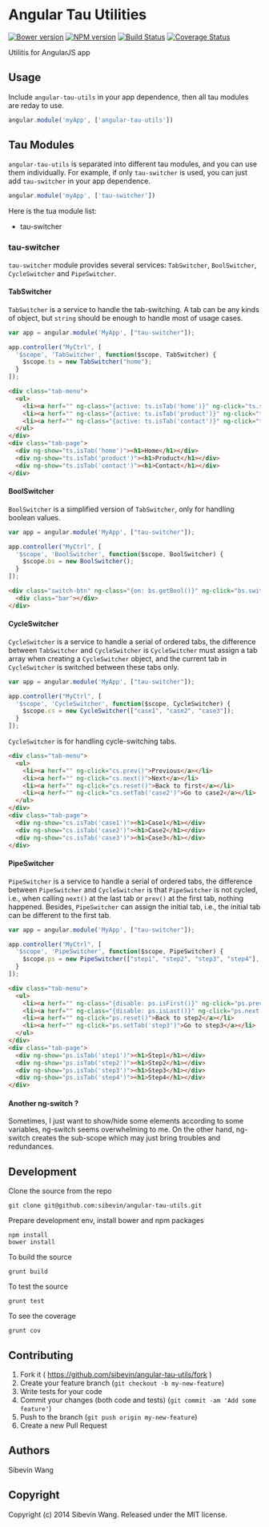 # Angular Tau Utilities

[![Bower version](https://badge.fury.io/bo/angular-tau-utils.svg)][bower]
[![NPM version](https://badge.fury.io/js/angular-tau-utils.svg)][npm]
[![Build Status](https://travis-ci.org/sibevin/angular-tau-utils.svg?branch=build)][travis]
[![Coverage Status](https://coveralls.io/repos/sibevin/angular-tau-utils/badge.png?branch=cover-check)][cover-check]

[bower]: http://badge.fury.io/bo/angular-tau-utils
[npm]: http://badge.fury.io/js/angular-tau-utils
[travis]: https://travis-ci.org/sibevin/angular-tau-utils
[cover-check]: https://coveralls.io/r/sibevin/angular-tau-utils?branch=cover-check

Utilitis for AngularJS app

## Usage

Include `angular-tau-utils` in your app dependence, then all tau modules are reday to use.

```js
angular.module('myApp', ['angular-tau-utils'])
```

## Tau Modules

`angular-tau-utils` is separated into different tau modules, and you can use them individually. For example, if only `tau-switcher` is used, you can just add `tau-switcher` in your app dependence.

```js
angular.module('myApp', ['tau-switcher'])
```

Here is the tua module list:

* tau-switcher

### tau-switcher

`tau-switcher` module provides several services: `TabSwitcher`, `BoolSwitcher`, `CycleSwitcher` and `PipeSwitcher`.

#### TabSwitcher

`TabSwitcher` is a service to handle the tab-switching. A tab can be any kinds of object, but `string` should be enough to handle most of usage cases.

```js
var app = angular.module('MyApp', ["tau-switcher"]);

app.controller("MyCtrl", [
  '$scope', 'TabSwitcher', function($scope, TabSwitcher) {
    $scope.ts = new TabSwitcher("home");
  }
]);
```

```html
<div class="tab-menu">
  <ul>
    <li><a herf="" ng-class="{active: ts.isTab('home')}" ng-click="ts.switch('home')">Home</a></li>
    <li><a herf="" ng-class="{active: ts.isTab('product')}" ng-click="ts.switch('product')">Product</a></li>
    <li><a herf="" ng-class="{active: ts.isTab('contact')}" ng-click="ts.setTab('contact')">Contact</a></li>
  </ul>
</div>
<div class="tab-page">
  <div ng-show="ts.isTab('home')"><h1>Home</h1></div>
  <div ng-show="ts.isTab('product')"><h1>Product</h1></div>
  <div ng-show="ts.isTab('contact')"><h1>Contact</h1></div>
</div>
```

#### BoolSwitcher

`BoolSwitcher` is a simplified version of `TabSwitcher`, only for handling boolean values.

```js
var app = angular.module('MyApp', ["tau-switcher"]);

app.controller("MyCtrl", [
  '$scope', 'BoolSwitcher', function($scope, BoolSwitcher) {
    $scope.bs = new BoolSwitcher();
  }
]);
```

```html
<div class="switch-btn" ng-class="{on: bs.getBool()}" ng-click="bs.switch()">
  <div class="bar"></div>
</div>
```

#### CycleSwitcher

`CycleSwitcher` is a service to handle a serial of ordered tabs, the difference between `TabSwitcher` and `CycleSwitcher` is `CycleSwitcher` must assign a tab array when creating a `CycleSwitcher` object, and the current tab in `CycleSwitcher` is switched between these tabs only.

```js
var app = angular.module('MyApp', ["tau-switcher"]);

app.controller("MyCtrl", [
  '$scope', 'CycleSwitcher', function($scope, CycleSwitcher) {
    $scope.cs = new CycleSwitcher(["case1", "case2", "case3"]);
  }
]);
```

`CycleSwitcher` is for handling cycle-switching tabs.

```html
<div class="tab-menu">
  <ul>
    <li><a herf="" ng-click="cs.prev()">Previous</a></li>
    <li><a herf="" ng-click="cs.next()">Next</a></li>
    <li><a herf="" ng-click="cs.reset()">Back to first</a></li>
    <li><a herf="" ng-click="cs.setTab('case2')">Go to case2</a></li>
  </ul>
</div>
<div class="tab-page">
  <div ng-show="cs.isTab('case1')"><h1>Case1</h1></div>
  <div ng-show="cs.isTab('case2')"><h1>Case2</h1></div>
  <div ng-show="cs.isTab('case3')"><h1>Case3</h1></div>
</div>
```

#### PipeSwitcher

`PipeSwitcher` is a service to handle a serial of ordered tabs, the difference between `PipeSwitcher` and `CycleSwitcher` is that `PipeSwitcher` is not cycled, i.e., when calling `next()` at the last tab or `prev()` at the first tab, nothing happened. Besides, `PipeSwitcher` can assign the initial tab, i.e., the initial tab can be different to the first tab.

```js
var app = angular.module('MyApp', ["tau-switcher"]);

app.controller("MyCtrl", [
  '$scope', 'PipeSwitcher', function($scope, PipeSwitcher) {
    $scope.ps = new PipeSwitcher(["step1", "step2", "step3", "step4"], "step2");
  }
]);
```

```html
<div class="tab-menu">
  <ul>
    <li><a herf="" ng-class="{disable: ps.isFirst()}" ng-click="ps.prev()">Previous</a></li>
    <li><a herf="" ng-class="{disable: ps.isLast()}" ng-click="ps.next()">Next</a></li>
    <li><a herf="" ng-click="ps.reset()">Back to step2</a></li>
    <li><a herf="" ng-click="ps.setTab('step3')">Go to step3</a></li>
  </ul>
</div>
<div class="tab-page">
  <div ng-show="ps.isTab('step1')"><h1>Step1</h1></div>
  <div ng-show="ps.isTab('step2')"><h1>Step2</h1></div>
  <div ng-show="ps.isTab('step3')"><h1>Step3</h1></div>
  <div ng-show="ps.isTab('step4')"><h1>Step4</h1></div>
</div>
```

#### Another ng-switch ?

Sometimes, I just want to show/hide some elements according to some variables, ng-switch seems overwhelming to me. On the other hand, ng-switch creates the sub-scope which may just bring troubles and redundances.

## Development

Clone the source from the repo

    git clone git@github.com:sibevin/angular-tau-utils.git

Prepare development env, install bower and npm packages

    npm install
    bower install

To build the source

    grunt build

To test the source

    grunt test

To see the coverage

    grunt cov

## Contributing

1. Fork it ( https://github.com/sibevin/angular-tau-utils/fork )
2. Create your feature branch (`git checkout -b my-new-feature`)
3. Write tests for your code
4. Commit your changes (both code and tests) (`git commit -am 'Add some feature'`)
5. Push to the branch (`git push origin my-new-feature`)
6. Create a new Pull Request

## Authors

Sibevin Wang

## Copyright

Copyright (c) 2014 Sibevin Wang. Released under the MIT license.
